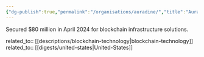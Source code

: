 ```yaml
---
{"dg-publish":true,"permalink":"/organisations/auradine/","title":"Auradine"}
---
```



Secured $80 million in April 2024 for blockchain infrastructure solutions.

related_to:: [[descriptions/blockchain-technology\|blockchain-technology]]
related_to:: [[digests/united-states\|United-States]]
